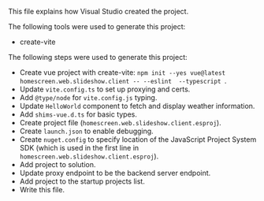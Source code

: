 This file explains how Visual Studio created the project.

The following tools were used to generate this project:
- create-vite

The following steps were used to generate this project:
- Create vue project with create-vite: `npm init --yes vue@latest homescreen.web.slideshow.client -- --eslint  --typescript `.
- Update `vite.config.ts` to set up proxying and certs.
- Add `@type/node` for `vite.config.js` typing.
- Update `HelloWorld` component to fetch and display weather information.
- Add `shims-vue.d.ts` for basic types.
- Create project file (`homescreen.web.slideshow.client.esproj`).
- Create `launch.json` to enable debugging.
- Create `nuget.config` to specify location of the JavaScript Project System SDK (which is used in the first line in `homescreen.web.slideshow.client.esproj`).
- Add project to solution.
- Update proxy endpoint to be the backend server endpoint.
- Add project to the startup projects list.
- Write this file.
